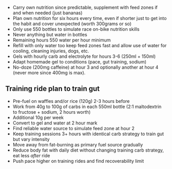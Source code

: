 - Carry own nutrition since predictable, supplement with feed zones if and when needed (just bananas)
- Plan own nutrition for six hours every time, even if shorter just to get into the habit and cover unexpected (worth 300grams or so)
- Only use 550 bottles to simulate race on-bike nutrition skills
- Never anything but water in bottles
- Remaining hours 550 water per hour minimum
- Refill with only water too keep feed zones fast and allow use of water for cooling, cleaning injuries, dogs, etc.
- Gels with hourly carb and electrolyte for hours 3-6 (250ml + 150ml)
- Adapt homemade gel to conditions (pace, gut training, sodium)
- No-doze (200mg caffeine) at hour 3 and optionally another at hour 4 (never more since 400mg is max).
## Training ride plan to train gut

- Pre-fuel on waffles and/or rice (120g) 2-3 hours before
- Work from 40g to 100g of carbs in each 550ml bottle (2:1 maltodextrin to fructose + sodium, 2 hours worth)
- Additional 10g per week
- Convert to gel and water at 2 hour mark
- Find reliable water source to simulate feed zone at hour 2
- Keep training sessions 3+ hours with identical carb strategy to train gut but vary intensity
- Move away from fat-burning as primary fuel source gradually
- Reduce body fat with daily diet without changing training carb strategy, eat less _after_ ride
- Push pace higher on training rides and find recoverability limit